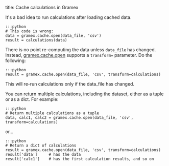 title: Cache calculations in Gramex

It's a bad idea to run calculations after loading cached data.

    :::python
    # This code is wrong:
    data = gramex.cache.open(data_file, 'csv')
    result = calculations(data)

There is no point re-computing the data unless `data_file` has changed. Instead,
[gramex.cache.open](https://learn.gramener.com/gramex/gramex.html#gramex.cache.open)
supports a `transform=` parameter. Do the following:

    :::python
    result = gramex.cache.open(data_file, 'csv', transform=calculations)

This will re-run calculations only if the data_file has changed.

You can return multiple calculations, including the dataset, either as a tuple or as a dict. For example:

    :::python
    # Return multiple calculations as a tuple
    data, calc1, calc2 = gramex.cache.open(data_file, 'csv', transform=calculations)

or...

    :::python
    # Return a dict of calculations
    result = gramex.cache.open(data_file, 'csv', transform=calculations)
    result['data']     # has the data
    result['calc1']    # has the first calculation results, and so on
